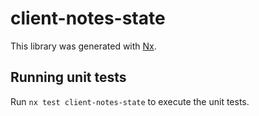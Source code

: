 # client-notes-state

This library was generated with [Nx](https://nx.dev).

## Running unit tests

Run `nx test client-notes-state` to execute the unit tests.
